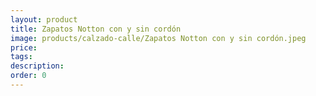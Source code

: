 ```yaml
---
layout: product
title: Zapatos Notton con y sin cordón
image: products/calzado-calle/Zapatos Notton con y sin cordón.jpeg
price: 
tags: 
description: 
order: 0
---
```

